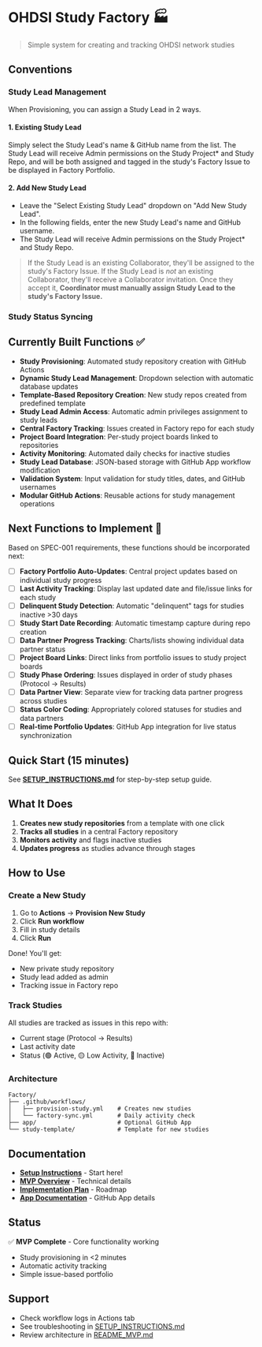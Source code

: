 # OHDSI Study Factory 🏭

> Simple system for creating and tracking OHDSI network studies

## Conventions
### Study Lead Management
When Provisioning, you can assign a Study Lead in 2 ways.
#### 1. Existing Study Lead
Simply select the Study Lead's name & GitHub name from the list. The Study Lead will receive Admin permissions on the Study Project* and Study Repo, and will be both assigned and tagged in the study's Factory Issue to be displayed in Factory Portfolio.
#### 2. Add New Study Lead
* Leave the "Select Existing Study Lead" dropdown on "Add New Study Lead".
* In the following fields, enter the new Study Lead's name and GitHub username.
* The Study Lead will receive Admin permissions on the Study Project* and Study Repo.
> If the Study Lead is an existing Collaborator, they'll be assigned to the study's Factory Issue.
> If the Study Lead is _not_ an existing Collaborator, they'll receive a Collaborator invitation. Once they accept it, **Coordinator must manually assign Study Lead to the study's Factory Issue.**
### Study Status Syncing


## Currently Built Functions ✅

- **Study Provisioning**: Automated study repository creation with GitHub Actions
- **Dynamic Study Lead Management**: Dropdown selection with automatic database updates
- **Template-Based Repository Creation**: New study repos created from predefined template
- **Study Lead Admin Access**: Automatic admin privileges assignment to study leads
- **Central Factory Tracking**: Issues created in Factory repo for each study
- **Project Board Integration**: Per-study project boards linked to repositories
- **Activity Monitoring**: Automated daily checks for inactive studies
- **Study Lead Database**: JSON-based storage with GitHub App workflow modification
- **Validation System**: Input validation for study titles, dates, and GitHub usernames
- **Modular GitHub Actions**: Reusable actions for study management operations

## Next Functions to Implement 🚧

Based on SPEC-001 requirements, these functions should be incorporated next:

- [ ] **Factory Portfolio Auto-Updates**: Central project updates based on individual study progress
- [ ] **Last Activity Tracking**: Display last updated date and file/issue links for each study  
- [ ] **Delinquent Study Detection**: Automatic "delinquent" tags for studies inactive >30 days
- [ ] **Study Start Date Recording**: Automatic timestamp capture during repo creation
- [ ] **Data Partner Progress Tracking**: Charts/lists showing individual data partner status
- [ ] **Project Board Links**: Direct links from portfolio issues to study project boards
- [ ] **Study Phase Ordering**: Issues displayed in order of study phases (Protocol → Results)
- [ ] **Data Partner View**: Separate view for tracking data partner progress across studies
- [ ] **Status Color Coding**: Appropriately colored statuses for studies and data partners
- [ ] **Real-time Portfolio Updates**: GitHub App integration for live status synchronization

## Quick Start (15 minutes)

See **[SETUP_INSTRUCTIONS.md](SETUP_INSTRUCTIONS.md)** for step-by-step setup guide.

## What It Does

1. **Creates new study repositories** from a template with one click
2. **Tracks all studies** in a central Factory repository  
3. **Monitors activity** and flags inactive studies
4. **Updates progress** as studies advance through stages

## How to Use

### Create a New Study

1. Go to **Actions** → **Provision New Study**
2. Click **Run workflow**
3. Fill in study details
4. Click **Run**

Done! You'll get:
- New private study repository
- Study lead added as admin
- Tracking issue in Factory repo

### Track Studies

All studies are tracked as issues in this repo with:
- Current stage (Protocol → Results)
- Last activity date
- Status (🟢 Active, 🟡 Low Activity, 🔴 Inactive)

### Architecture

```
Factory/
├── .github/workflows/
│   ├── provision-study.yml    # Creates new studies
│   └── factory-sync.yml       # Daily activity check
├── app/                       # Optional GitHub App
└── study-template/            # Template for new studies
```

## Documentation

- **[Setup Instructions](SETUP_INSTRUCTIONS.md)** - Start here!
- **[MVP Overview](README_MVP.md)** - Technical details
- **[Implementation Plan](IMPLEMENTATION_PLAN.md)** - Roadmap
- **[App Documentation](app/README.md)** - GitHub App details

## Status

✅ **MVP Complete** - Core functionality working
- Study provisioning in <2 minutes
- Automatic activity tracking
- Simple issue-based portfolio

## Support

- Check workflow logs in Actions tab
- See troubleshooting in [SETUP_INSTRUCTIONS.md](SETUP_INSTRUCTIONS.md)
- Review architecture in [README_MVP.md](README_MVP.md)